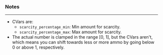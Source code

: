 ### Notes
---
- CVars are:
	- `scarcity_percentage_min`: Min amount for scarcity.
	- `scarcity_percentage_max`: Max amount for scarcity.
- The actual number is clamped in the range [0, 1], but the CVars aren't, which means you can shift towards less or more ammo by going below 0 or above 1, respectively.
